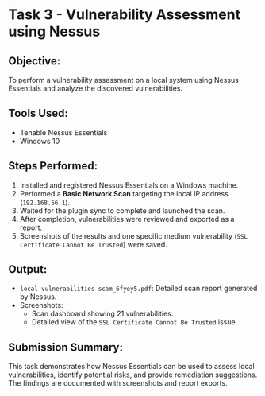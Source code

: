# Task 3 - Vulnerability Assessment using Nessus

## Objective:
To perform a vulnerability assessment on a local system using Nessus Essentials and analyze the discovered vulnerabilities.

## Tools Used:
- Tenable Nessus Essentials
- Windows 10

## Steps Performed:
1. Installed and registered Nessus Essentials on a Windows machine.
2. Performed a **Basic Network Scan** targeting the local IP address (`192.168.56.1`).
3. Waited for the plugin sync to complete and launched the scan.
4. After completion, vulnerabilities were reviewed and exported as a report.
5. Screenshots of the results and one specific medium vulnerability (`SSL Certificate Cannot Be Trusted`) were saved.

## Output:
- `local vulnerabilities scam_6fyoy5.pdf`: Detailed scan report generated by Nessus.
- Screenshots:
  - Scan dashboard showing 21 vulnerabilities.
  - Detailed view of the `SSL Certificate Cannot Be Trusted` issue.

## Submission Summary:
This task demonstrates how Nessus Essentials can be used to assess local vulnerabilities, identify potential risks, and provide remediation suggestions. The findings are documented with screenshots and report exports.
